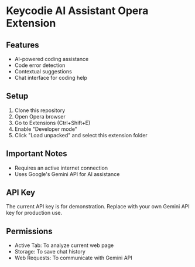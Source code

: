 # Keycodie AI Assistant Opera Extension

## Features
- AI-powered coding assistance
- Code error detection
- Contextual suggestions
- Chat interface for coding help

## Setup
1. Clone this repository
2. Open Opera browser
3. Go to Extensions (Ctrl+Shift+E)
4. Enable "Developer mode"
5. Click "Load unpacked" and select this extension folder

## Important Notes
- Requires an active internet connection
- Uses Google's Gemini API for AI assistance

## API Key
The current API key is for demonstration. Replace with your own Gemini API key for production use.

## Permissions
- Active Tab: To analyze current web page
- Storage: To save chat history
- Web Requests: To communicate with Gemini API
